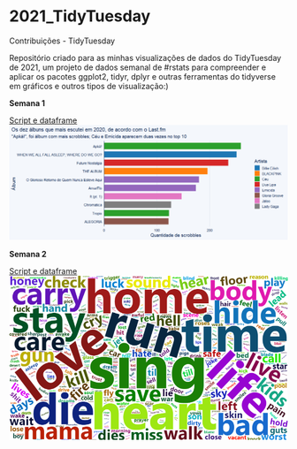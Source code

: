 # 2021_TidyTuesday
Contribuições - TidyTuesday

Repositório criado para as minhas visualizações de dados do TidyTuesday de 2021, um projeto de dados semanal de #rstats para compreender e aplicar os pacotes ggplot2, tidyr, dplyr e outras ferramentas do tidyverse em gráficos e outros tipos de visualização:)

__Semana 1__

[Script e dataframe](https://github.com/biamuniz/2021_TidyTuesday/tree/main/Semana%201) 
![alt text](https://raw.githubusercontent.com/biamuniz/2021_TidyTuesday/main/Semana%201/Rplot01.png)


__Semana 2__

[Script e dataframe](https://github.com/biamuniz/2021_TidyTuesday/tree/main/Semana%202) 
![alt text](https://raw.githubusercontent.com/biamuniz/2021_TidyTuesday/c3601137e25c858b5c11cef32391910f7840b08f/Semana%202/TidyTuesday_mcR.png)
